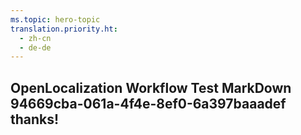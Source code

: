 ```yaml
---
ms.topic: hero-topic
translation.priority.ht: 
  - zh-cn
  - de-de
---
```

## OpenLocalization Workflow Test MarkDown 94669cba-061a-4f4e-8ef0-6a397baaadef thanks!
